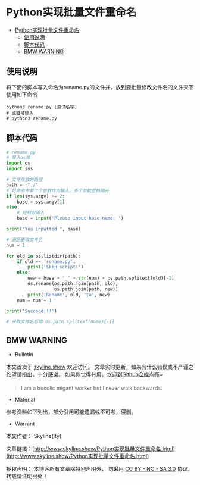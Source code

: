 # Python实现批量文件重命名

<!-- @import "[TOC]" {cmd="toc" depthFrom=1 depthTo=6 orderedList=false} -->

<!-- code_chunk_output -->

- [Python实现批量文件重命名](#python实现批量文件重命名)
  - [使用说明](#使用说明)
  - [脚本代码](#脚本代码)
  - [BMW WARNING](#bmw-warning)

<!-- /code_chunk_output -->

## 使用说明

将下面的脚本写入命名为rename.py的文件并，放到要批量修改文件名的文件夹下
使用如下命令

```py3
python3 rename.py [测试名字]
# 或直接输入
# python3 rename.py
```
    

## 脚本代码

```python
# rename.py
# 导入os库
import os
import sys

# 文件存放的路径
path = r"./"
# 将命令中第二个参数作为输入，多个参数空格隔开
if len(sys.argv) >= 2:
    base = sys.argv[1]
else:
    # 控制台输入
    base = input('Please input base name: ')  

print("You inputted ", base)

# 遍历更改文件名
num = 1

for old in os.listdir(path):
    if old == 'rename.py':
        print('Skip script!')
    else:
        new = base + '_' + str(num) + os.path.splitext(old)[-1]
        os.rename(os.path.join(path, old),
                  os.path.join(path, new))
        print('Rename', old, 'to', new)
    num = num + 1

print('Succeed!!!')

# 获取文件名后缀 os.path.splitext(name)[-1]
```

## BMW WARNING

- Bulletin

本文首发于 [skyline.show](http://www.skyline.show) 欢迎访问。
文章实时更新，如果有什么错误或不严谨之处望请指出，十分感谢。
如果你觉得有用，欢迎到[Github仓库](https://github.com/skylinety/Blog)点亮⭐️


> I am a bucolic migant worker but I never walk backwards.

- Material

参考资料如下列出，部分引用可能遗漏或不可考，侵删。

>  

- Warrant

本文作者： Skyline(lty)

文章链接：[http://www.skyline.show/Python实现批量文件重命名.html](http://www.skyline.show/Python实现批量文件重命名.html)

授权声明： 本博客所有文章除特别声明外， 均采用 [CC BY - NC - SA 3.0](https://creativecommons.org/licenses/by-nc-sa/3.0/deed.zh) 协议。 转载请注明出处！

